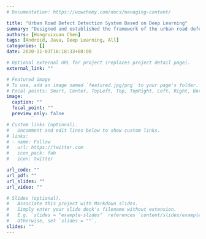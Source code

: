 ```yaml
---
# Documentation: https://wowchemy.com/docs/managing-content/

title: "Urban Road Defect Detection System Based on Deep Learning"
summary: "Designed and established the framework of the urban road defect detection system. This system can collect road video data and coresponding GPS trajectory data. A deep learning model is applied to recognize the road defect situaion according to the video data. The detection results can be drawn in the map according to GPS data."
authors: [Hongruixuan Chen]
tags: [Android, Java, Deep Learning, All]
categories: []
date: 2020-11-03T16:18:33+08:00

# Optional external URL for project (replaces project detail page).
external_link: ""

# Featured image
# To use, add an image named `featured.jpg/png` to your page's folder.
# Focal points: Smart, Center, TopLeft, Top, TopRight, Left, Right, BottomLeft, Bottom, BottomRight.
image:
  caption: ""
  focal_point: ""
  preview_only: false

# Custom links (optional).
#   Uncomment and edit lines below to show custom links.
# links:
# - name: Follow
#   url: https://twitter.com
#   icon_pack: fab
#   icon: twitter

url_code: ""
url_pdf: ""
url_slides: ""
url_video: ""

# Slides (optional).
#   Associate this project with Markdown slides.
#   Simply enter your slide deck's filename without extension.
#   E.g. `slides = "example-slides"` references `content/slides/example-slides.md`.
#   Otherwise, set `slides = ""`.
slides: ""
---
```

